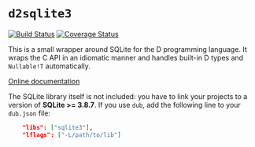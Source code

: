 # `d2sqlite3`

[![Build Status](https://travis-ci.org/biozic/d2sqlite3.svg)](https://travis-ci.org/biozic/d2sqlite3)
[![Coverage Status](https://coveralls.io/repos/github/biozic/d2sqlite3/badge.svg?branch=master)](https://coveralls.io/github/biozic/d2sqlite3?branch=master)

This is a small wrapper around SQLite for the D programming language.
It wraps the C API in an idiomatic manner and handles built-in D types and
`Nullable!T` automatically.

[Online documentation](http://biozic.github.io/d2sqlite3/d2sqlite3.html)

The SQLite library itself is not included: you have to link your projects to a version
of **SQLite >= 3.8.7**. If you use `dub`, add the following line to your `dub.json` file:
```json
    "libs": ["sqlite3"],
    "lflags": ["-L/path/to/lib"]
```
